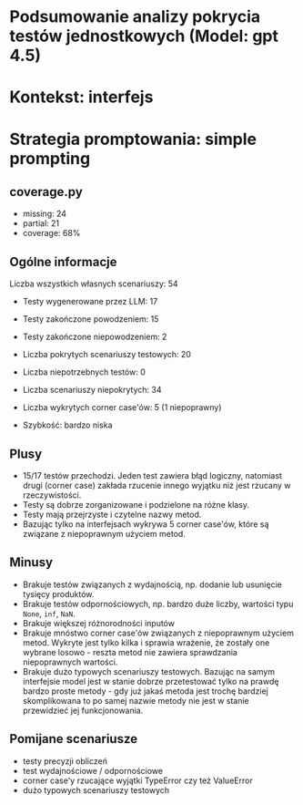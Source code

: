 # Podsumowanie analizy pokrycia testów jednostkowych (Model: gpt 4.5)
# Kontekst: interfejs
# Strategia promptowania: simple prompting

## coverage.py
- missing: 24
- partial: 21
- coverage: 68%

## Ogólne informacje

Liczba wszystkich własnych scenariuszy: 54

- Testy wygenerowane przez LLM: 17
- Testy zakończone powodzeniem: 15
- Testy zakończone niepowodzeniem: 2


- Liczba pokrytych scenariuszy testowych: 20
- Liczba niepotrzebnych testów: 0
- Liczba scenariuszy niepokrytych: 34
- Liczba wykrytych corner case'ów: 5 (1 niepoprawny)
- Szybkość: bardzo niska

## Plusy

- 15/17 testów przechodzi. Jeden test zawiera błąd logiczny, natomiast drugi (corner case) zakłada rzucenie innego wyjątku niż jest rzucany w rzeczywistości.
- Testy są dobrze zorganizowane i podzielone na różne klasy.
- Testy mają przejrzyste i czytelne nazwy metod.
- Bazując tylko na interfejsach wykrywa 5 corner case'ów, które są związane z niepoprawnym użyciem metod.

## Minusy

- Brakuje testów związanych z wydajnością, np. dodanie lub usunięcie tysięcy produktów.
- Brakuje testów odpornościowych, np. bardzo duże liczby, wartości typu `None`, `inf`, `NaN`.
- Brakuje większej różnorodności inputów
- Brakuje mnóstwo corner case'ów związanych z niepoprawnym użyciem metod. Wykryte jest tylko kilka i sprawia wrażenie, że zostały one wybrane losowo - reszta metod nie zawiera sprawdzania niepoprawnych wartości.
- Brakuje dużo typowych scenariuszy testowych. Bazując na samym interfejsie model jest w stanie dobrze przetestować tylko na prawdę bardzo proste metody - gdy już jakaś metoda jest trochę bardziej skomplikowana to po samej nazwie metody nie jest w stanie przewidzieć jej funkcjonowania.

## Pomijane scenariusze

- testy precyzji obliczeń
- test wydajnościowe / odpornościowe
- corner case'y rzucające wyjątki TypeError czy też ValueError
- dużo typowych scenariuszy testowych
